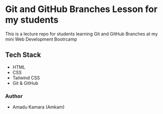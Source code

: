 # Git and GitHub Branches Lesson for my students

This is a lecture repo for students learning Git and GitHub Branches at my mini Web Development Bootrcamp

## Tech Stack
- HTML
- CSS
- Tailwind CSS
- Git & GitHub

### Author
- Amadu Kamara (Amkam)